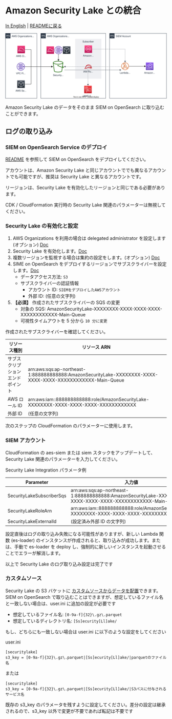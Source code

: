 # Amazon Security Lake との統合

[In English](securitylake.md) | [READMEに戻る](../README_ja.md)

![Security Lake Architecture](images/securitylake-arch.svg)

Amazon Security Lake のデータをそのまま SIEM on OpenSearch に取り込むことができます。

## ログの取り込み

### SIEM on OpenSearch Service のデプロイ

[README](../README_ja.md) を参照して SIEM on OpenSearch をデプロイしてください。

アカウントは、Amazon Security Lake と同じアカウントででも異なるアカウントでも可能ですが、推奨は Security Lake と異なるアカウントです。

リージョンは、Security Lake を有効化したリージョンと同じである必要があります。

CDK / CloudFormation 実行時の Security Lake 関連のパラメーターは無視してください。

### Security Lake の有効化と設定

1. AWS Organizations を利用の場合は delegated administrator を設定します (オプション) [Doc](https://docs.aws.amazon.com/security-lake/latest/userguide/multi-account-management.html)
1. Security Lake を有効化します。[Doc](https://docs.aws.amazon.com/security-lake/latest/userguide/getting-started.html)
1. 複数リージョンを監視する場合は集約の設定をします。(オプション) [Doc](https://docs.aws.amazon.com/security-lake/latest/userguide/manage-regions.html)
1. SIME on OpenSearch をデプロイするリージョンでサブスクライバーを設定します。[Doc](https://docs.aws.amazon.com/security-lake/latest/userguide/subscriber-management.html)
    * データアクセス方法: `S3`
    * サブスクライバーの認証情報
        * アカウント ID: `SIEMをデプロイしたAWSアカウント`
        * 外部 ID: (任意の文字列)
1. **【必須】** 作成されたサブスクライバーの SQS の変更
    * 対象の SQS: AmazonSecurityLake-XXXXXXXX-XXXX-XXXX-XXXX-XXXXXXXXXXXX-Main-Queue
    * 可視性タイムアウトを 5 分から `10 分に変更`

作成されたサブスクライバーを確認してください。

|リソース種別|リソース ARN|
|------|----------|
|サブスクリプションエンドポイント|arn:aws:sqs:ap-northeast-1:888888888888:AmazonSecurityLake-XXXXXXXX-XXXX-XXXX-XXXX-XXXXXXXXXXXX-Main-Queue|
|AWS ロール ID|arn:aws:iam::888888888888:role/AmazonSecurityLake-XXXXXXXX-XXXX-XXXX-XXXX-XXXXXXXXXXXX|
|外部 ID|(任意の文字列)|

次のステップの CloudFormation のパラメーターに使用します。

### SIEM アカウント

CloudFormation の aes-siem または siem スタックをアップデートして、Security Lake 関連のパラメーターを入力してください。

Security Lake Integration パラメータ例

|Parameter|入力値|
|------|----------|
|SecurityLakeSubscriberSqs|arn:aws:sqs:ap-northeast-1:888888888888:AmazonSecurityLake-XXXXXXXX-XXXX-XXXX-XXXX-XXXXXXXXXXXX-Main-Queue|
|SecurityLakeRoleArn|arn:aws:iam::888888888888:role/AmazonSecurityLake-XXXXXXXX-XXXX-XXXX-XXXX-XXXXXXXXXXXX|
|SecurityLakeExternalId|(設定済み外部 ID の文字列)|

設定直後はログの取り込み失敗になる可能性がありますが、新しい Lambda 関数 (es-loader) のインスタンスが作成されると、取り込みが成功します。または、手動で es-loader を deploy し、強制的に新しいインスタンスを起動させることでエラーが解消します。

以上で Security Lake のログ取り込み設定は完了です

### カスタムソース

Security Lake の S3 バケットに [カスタムソースからデータを配置](https://docs.aws.amazon.com/ja_jp/security-lake/latest/userguide/custom-sources.html)できます。SIEM on OpenSearch で取り込むことはできますが、想定しているファイル名と一致しない場合は、user.ini に追加の設定が必要です

* 想定しているファイル名: `[0-9a-f]{32}\.gz\.parquet`
* 想定しているディレクトリ名: `[Ss]ecurity[Ll]ake/`

もし、どちらにも一致しない場合は user.ini に以下のような設定をしてください

user.ini

```
[securitylake]
s3_key = [0-9a-f]{32}\.gz\.parquet|[Ss]ecurity[Ll]ake/|parquetのファイル名
```

または

```
[securitylake]
s3_key = [0-9a-f]{32}\.gz\.parquet|[Ss]ecurity[Ll]ake/|S3パスに付与されるサービス名
```

既存の s3_key のパラメータを残すように設定してください。差分の設定は継承されるので、s3_key 以外で変更が不要であれば転記は不要です
